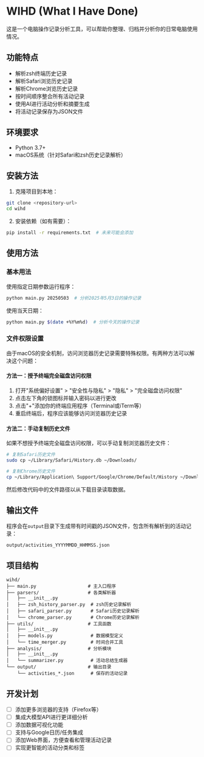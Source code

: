 # WIHD (What I Have Done)

这是一个电脑操作记录分析工具，可以帮助你整理、归档并分析你的日常电脑使用情况。

## 功能特点

- 解析zsh终端历史记录
- 解析Safari浏览历史记录
- 解析Chrome浏览历史记录
- 按时间顺序整合所有活动记录
- 使用AI进行活动分析和摘要生成
- 将活动记录保存为JSON文件

## 环境要求

- Python 3.7+
- macOS系统（针对Safari和zsh历史记录解析）

## 安装方法

1. 克隆项目到本地：
```bash
git clone <repository-url>
cd wihd
```

2. 安装依赖（如有需要）：
```bash
pip install -r requirements.txt  # 未来可能会添加
```

## 使用方法

### 基本用法

使用指定日期参数运行程序：

```bash
python main.py 20250503  # 分析2025年5月3日的操作记录
```

使用当天日期：

```bash
python main.py $(date +%Y%m%d)  # 分析今天的操作记录
```

### 文件权限设置

由于macOS的安全机制，访问浏览器历史记录需要特殊权限。有两种方法可以解决这个问题：

#### 方法一：授予终端完全磁盘访问权限

1. 打开"系统偏好设置" > "安全性与隐私" > "隐私" > "完全磁盘访问权限"
2. 点击左下角的锁图标并输入密码以进行更改
3. 点击"+"添加你的终端应用程序（Terminal或iTerm等）
4. 重启终端后，程序应该能够访问浏览器历史记录

#### 方法二：手动复制历史文件

如果不想授予终端完全磁盘访问权限，可以手动复制浏览器历史文件：

```bash
# 复制Safari历史文件
sudo cp ~/Library/Safari/History.db ~/Downloads/

# 复制Chrome历史文件
cp ~/Library/Application\ Support/Google/Chrome/Default/History ~/Downloads/
```

然后修改代码中的文件路径以从下载目录读取数据。

## 输出文件

程序会在`output`目录下生成带有时间戳的JSON文件，包含所有解析到的活动记录：

```
output/activities_YYYYMMDD_HHMMSS.json
```

## 项目结构

```
wihd/
├── main.py                   # 主入口程序
├── parsers/                  # 各类解析器
│   ├── __init__.py
│   ├── zsh_history_parser.py  # zsh历史记录解析
│   ├── safari_parser.py       # Safari历史记录解析
│   └── chrome_parser.py       # Chrome历史记录解析
├── utils/                    # 工具函数
│   ├── __init__.py
│   ├── models.py              # 数据模型定义
│   └── time_merger.py         # 时间合并工具
├── analysis/                 # 分析模块
│   ├── __init__.py
│   └── summarizer.py          # 活动总结生成器
└── output/                   # 输出目录
    └── activities_*.json      # 保存的活动记录
```

## 开发计划

- [ ] 添加更多浏览器的支持（Firefox等）
- [ ] 集成大模型API进行更详细分析
- [ ] 添加数据可视化功能
- [ ] 支持与Google日历/任务集成
- [ ] 添加Web界面，方便查看和管理活动记录
- [ ] 实现更智能的活动分类和标签 